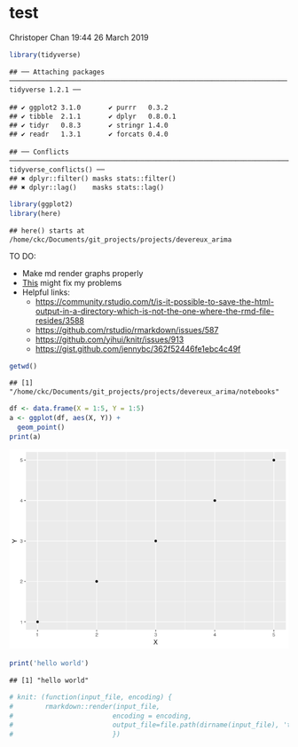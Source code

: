 test
================
Christoper Chan
19:44 26 March 2019

``` r
library(tidyverse)
```

    ## ── Attaching packages ────────────────────────────────────────────────────────────────────── tidyverse 1.2.1 ──

    ## ✔ ggplot2 3.1.0       ✔ purrr   0.3.2  
    ## ✔ tibble  2.1.1       ✔ dplyr   0.8.0.1
    ## ✔ tidyr   0.8.3       ✔ stringr 1.4.0  
    ## ✔ readr   1.3.1       ✔ forcats 0.4.0

    ## ── Conflicts ───────────────────────────────────────────────────────────────────────── tidyverse_conflicts() ──
    ## ✖ dplyr::filter() masks stats::filter()
    ## ✖ dplyr::lag()    masks stats::lag()

``` r
library(ggplot2)
library(here)
```

    ## here() starts at /home/ckc/Documents/git_projects/projects/devereux_arima

TO DO:

-   Make md render graphs properly
-   [This](https://deanattali.com/blog/ezknitr-package/) might fix my problems
-   Helpful links:
    -   <https://community.rstudio.com/t/is-it-possible-to-save-the-html-output-in-a-directory-which-is-not-the-one-where-the-rmd-file-resides/3588>
    -   <https://github.com/rstudio/rmarkdown/issues/587>
    -   <https://github.com/yihui/knitr/issues/913>
    -   <https://gist.github.com/jennybc/362f52446fe1ebc4c49f>

``` r
getwd()
```

    ## [1] "/home/ckc/Documents/git_projects/projects/devereux_arima/notebooks"

``` r
df <- data.frame(X = 1:5, Y = 1:5)
a <- ggplot(df, aes(X, Y)) +
  geom_point()
print(a)
```

![](test_files/figure-markdown_github/unnamed-chunk-3-1.png)

``` r
print('hello world')
```

    ## [1] "hello world"

``` r
# knit: (function(input_file, encoding) {
#        rmarkdown::render(input_file, 
#                         encoding = encoding, 
#                         output_file=file.path(dirname(input_file), 'test_dir', 'analysis.md'))
#                         })
```
